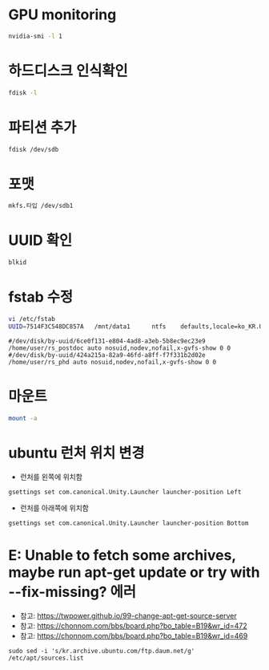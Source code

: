 # GPU monitoring
```bash
nvidia-smi -l 1
```
# 하드디스크 인식확인
```bash
fdisk -l
```
# 파티션 추가
```bash
fdisk /dev/sdb
```
# 포맷
```bash
mkfs.타입 /dev/sdb1
```

# UUID 확인
```bash
blkid
```

# fstab 수정
```bash
vi /etc/fstab
UUID=7514F3C548DC857A   /mnt/data1      ntfs    defaults,locale=ko_KR.UTF-8     0       0
```

```
#/dev/disk/by-uuid/6ce0f131-e804-4ad8-a3eb-5b8ec9ec23e9 /home/user/rs_postdoc auto nosuid,nodev,nofail,x-gvfs-show 0 0
#/dev/disk/by-uuid/424a215a-82a9-46fd-a8ff-f7f331b2d02e /home/user/rs_phd auto nosuid,nodev,nofail,x-gvfs-show 0 0
```
# 마운트
```bash
mount -a
```
# ubuntu 런처 위치 변경
* 런처를 왼쪽에 위치함
```bash
gsettings set com.canonical.Unity.Launcher launcher-position Left 
```
* 런처를 아래쪽에 위치함
```bash
gsettings set com.canonical.Unity.Launcher launcher-position Bottom
```

# E: Unable to fetch some archives, maybe run apt-get update or try with --fix-missing? 에러 
* 참고: https://twpower.github.io/99-change-apt-get-source-server
* 참고: https://chonnom.com/bbs/board.php?bo_table=B19&wr_id=472
* 참고: https://chonnom.com/bbs/board.php?bo_table=B19&wr_id=469
```
sudo sed -i 's/kr.archive.ubuntu.com/ftp.daum.net/g' /etc/apt/sources.list
```



